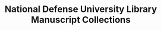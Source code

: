 ---
layout: repo
title: "National Defense University Library Manuscript Collections"
id: 24571
permalink: repos/24571/
---